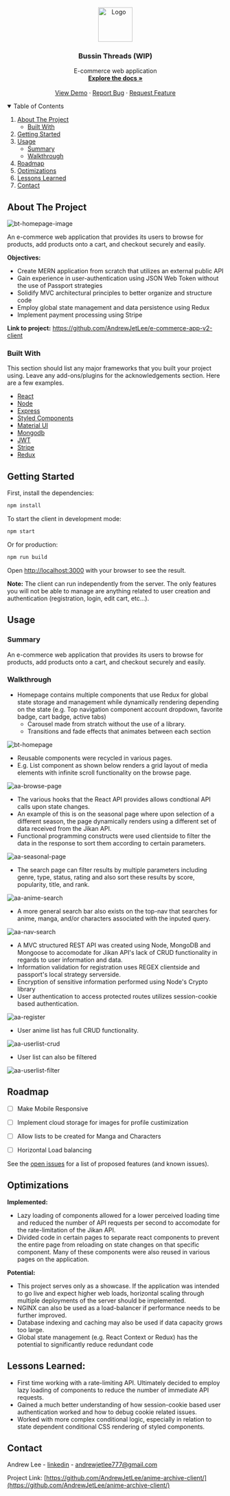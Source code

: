 <!-- PROJECT LOGO -->
<br />
<p align="center">
  <a href="https://github.com/othneildrew/Best-README-Template">
    <img src="https://github.com/AndrewJetLee/e-commerce-app-v2-client/blob/master/public/logo.png" alt="Logo" width="80" height="80">
  </a>

  <h3 align="center">Bussin Threads (WIP)</h3>

  <p align="center">
    E-commerce web application
    <br />
    <a href="https://github.com/AndrewJetLee/e-commerce-app-v2-client/"><strong>Explore the docs »</strong></a>
    <br />
    <br />
    <a href="">View Demo</a>
    ·
    <a href="https://github.com/AndrewJetLee/e-commerce-app-v2-client/issues">Report Bug</a>
    ·
    <a href="https://github.com/AndrewJetLee/e-commerce-app-v2-client/issues">Request Feature</a>
  </p>
</p>



<!-- TABLE OF CONTENTS -->
<details open="open">
  <summary>Table of Contents</summary>
  <ol>
    <li>
      <a href="#about-the-project">About The Project</a>
      <ul>
        <li><a href="#built-with">Built With</a></li>
      </ul>
    </li>
    <li><a href="#getting-started">Getting Started</a> </li>
    <li>
      <a href="#usage">Usage</a>
      <ul>
        <li><a href="#summary">Summary</a></li>
        <li><a href="#walkthrough">Walkthrough</a></li>
      </ul>
    </li>
    <li><a href="#roadmap">Roadmap</a></li>
    <li><a href="#optimizations">Optimizations</a></li>
    <li><a href="#lessons-learned">Lessons Learned</a></li>
    <li><a href="#contact">Contact</a></li>
  </ol>
</details>



<!-- ABOUT THE PROJECT -->
## About The Project


![bt-homepage-image](https://user-images.githubusercontent.com/73206753/167056817-c5f933be-7e65-4245-8ff7-8c9f68f0d879.png)


An e-commerce web application that provides its users to browse for products, add products onto a cart, and checkout securely and easily. 


**Objectives:** 
* Create MERN application from scratch that utilizes an external public API
* Gain experience in user-authentication using JSON Web Token without the use of Passport strategies
* Solidify MVC architectural principles to better organize and structure code
* Employ global state management and data persistence using Redux
* Implement payment processing using Stripe


**Link to project:** https://github.com/AndrewJetLee/e-commerce-app-v2-client


### Built With

This section should list any major frameworks that you built your project using. Leave any add-ons/plugins for the acknowledgements section. Here are a few examples.

* [React](https://reactjs.org/)
* [Node](https://nodejs.org/en/)
* [Express](https://expressjs.com/)
* [Styled Components](https://styled-components.com/)
* [Material UI](https://mui.com/)
* [Mongodb](https://www.mongodb.com/)
* [JWT](https://jwt.io/)
* [Stripe](https://stripe.com/)
* [Redux](https://redux.js.org/)


## Getting Started


First, install the dependencies:


```bash
npm install
```

To start the client in development mode:

```bash
npm start
```

Or for production:

```bash
npm run build
```

Open [http://localhost:3000](http://localhost:3000) with your browser to see the result.


**Note:** The client can run independently from the server. The only features you will not be able to manage are anything related to user creation and authentication (registration, login, edit cart, etc...).

<!-- USAGE EXAMPLES -->
## Usage


### Summary
An e-commerce web application that provides its users to browse for products, add products onto a cart, and checkout securely and easily.  


### Walkthrough


* Homepage contains multiple components that use Redux for global state storage and management while dynamically rendering depending on the state (e.g. Top navigation component account dropdown, favorite badge, cart badge, active tabs) 
  * Carousel made from stratch without the use of a library. 
  * Transitions and fade effects that animates between each section 

![bt-homepage](https://user-images.githubusercontent.com/73206753/167056406-a29700ce-7bd0-47de-80fb-04a7ee18eedc.gif)




* Reusable components were recycled in various pages. 
* E.g. List component as shown below renders a grid layout of media elements with infinite scroll functionality on the browse page. 

![aa-browse-page](https://user-images.githubusercontent.com/73206753/162075224-4cd63406-021b-4b56-bb76-f4e8c085e1da.gif)



* The various hooks that the React API provides allows condtional API calls upon state changes. 
* An example of this is on the seasonal page where upon selection of a different season, the page dynamically renders using a different set of data received from the Jikan API. 
* Functional programming constructs were used clientside to filter the data in the response to sort them according to certain parameters.

![aa-seasonal-page](https://user-images.githubusercontent.com/73206753/162076015-d9471083-b616-4285-a51a-0a678bff14d3.gif)


* The search page can filter results by multiple parameters including genre, type, status, rating and also sort these results by score, popularity, title, and rank. 

![aa-anime-search](https://user-images.githubusercontent.com/73206753/162096544-609a7208-ecaa-4a71-96cf-bc33e64308f0.gif)


* A more general search bar also exists on the top-nav that searches for anime, manga, and/or characters associated with the inputed query. 

![aa-nav-search](https://user-images.githubusercontent.com/73206753/162097298-1075dd1a-b039-41f6-a5e1-66215b0e2d58.gif)


* A MVC structured REST API was created using Node, MongoDB and Mongoose to accomodate for Jikan API's lack of CRUD functionality in regards to user information and data.
* Information validation for registration uses REGEX clientside and passport's local strategy serverside. 
* Encryption of sensitive information performed using Node's Crypto library
* User authentication to access protected routes utilizes session-cookie based authentication. 

![aa-register](https://user-images.githubusercontent.com/73206753/162097477-7821dd48-d7ee-4ff9-8409-54eca45f9e0f.gif)


* User anime list has full CRUD functionality. 

![aa-userlist-crud](https://user-images.githubusercontent.com/73206753/162099678-912fe839-2274-42db-b4bd-328c07b2895e.gif)


* User list can also be filtered

![aa-userlist-filter](https://user-images.githubusercontent.com/73206753/162099745-d3f1500f-dcdc-4460-85eb-1be7e0e643c6.gif)


<!-- ROADMAP -->
## Roadmap

- [ ] Make Mobile Responsive
- [ ] Implement cloud storage for images for profile custimization
- [ ] Allow lists to be created for Manga and Characters
- [ ] Horizontal Load balancing 



See the [open issues](https://github.com/othneildrew/Best-README-Template/issues) for a list of proposed features (and known issues).


## Optimizations

<!-- You don't have to include this section but interviewers *love* that you can not only deliver a final product that looks great but also functions efficiently. Did you write something then refactor it later and the result was 5x faster than the original implementation? Did you cache your assets? Things that you write in this section are **GREAT** to bring up in interviews and you can use this section as reference when studying for technical interviews! -->

**Implemented:**
* Lazy loading of components allowed for a lower perceived loading time and reduced the number of API requests per second to accomodate for the rate-limitation of the Jikan API. 
* Divided code in certain pages to separate react components to prevent the entire page from reloading on state changes on that specific component. Many of these components were also reused in various pages on the application.   


**Potential:**
* This project serves only as a showcase. If the application was intended to go live and expect higher web loads, horizontal scaling through multiple deployments of the server should be implemented. 
* NGINX can also be used as a load-balancer if performance needs to be further improved.
* Database indexing and caching may also be used if data capacity grows too large.
* Global state management (e.g. React Context or Redux) has the potential to significantly reduce redundant code 


## Lessons Learned:

<!-- No matter what your experience level, being an engineer means continuously learning. Every time you build something you always have those *whoa this is awesome* or *fuck yeah I did it!* moments. This is where you should share those moments! Recruiters and interviewers love to see that you're self-aware and passionate about growing. -->

* First time working with a rate-limiting API. Ultimately decided to employ lazy loading of components to reduce the number of immediate API requests. 
* Gained a much better understanding of how session-cookie based user authentication worked and how to debug cookie related issues. 
* Worked with more complex conditional logic, especially in relation to state dependent conditional CSS rendering of styled components. 


<!-- CONTACT -->
## Contact

Andrew Lee - [linkedin](https://www.linkedin.com/in/andrewjetlee/) - andrewjetlee777@gmail.com

Project Link: [https://github.com/AndrewJetLee/anime-archive-client/](https://github.com/AndrewJetLee/anime-archive-client/)


